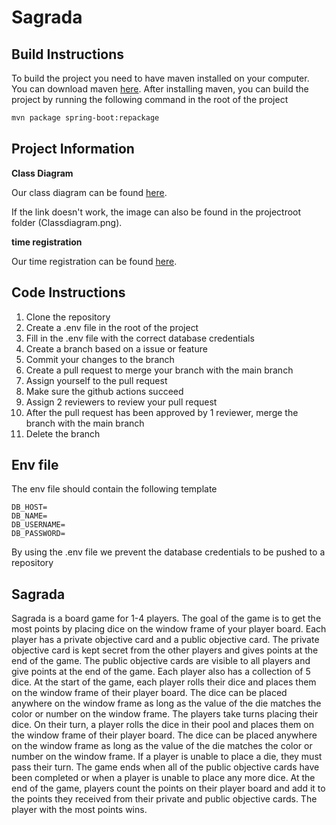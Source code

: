 # Sagrada

## Build Instructions

To build the project you need to have maven installed on your computer. You can download maven [here](https://maven.apache.org/download.cgi). After installing maven, you can build the project by running the following command in the root of the project

```bash
mvn package spring-boot:repackage
```

## Project Information

**Class Diagram**

Our class diagram can be found [here](https://mermaid.live/edit#pako:eNqdWs1u2zgQfhVBJ2_rBHHQtKkRBFjnZ1Gg3RZNsIeFLoxMu9rIlCHJ7qZBnmgfYW99siUlUZwhhxK9l0Kc-b6Z4fBnOG6e47RY8ngepzmrquuMrUu2ScQyK3laZ4WIFveJaHTRr2la7EQdPSciil7r4eSXKBEvFuaqEHVZ5DkvLbRRkLzrRYs_MgISV1lmKxr1R8a_20glm6h_TCjTaFEUOWcCGVkUrFxqdjOYuHoTcDfEmKsiL8obsdso1MUFl1-8ZCqvl5ctrUdM7uoyE2tEv2Y1e2AV11HoMXZynRlA5upMiM3A1ZfF9p6Va14DK0Zo5cpmwxR3Qye7main7US7b5BuyJM6ZP5mtZKbsHI3k6PAk7oR-x4p9lRib9m-KO-LRy400EgmHqQbBqUbStdvbNOvlPqeONpmE6Fti6Vj1he7ui6Ea8CIxyxccVHz0jZgpKP8b6x22J1slOtkGEvH-GantyM3v2bFMBbKXdZnud2clPTCsai-lNme1fzzw1_qRt3zK7mYtjEfZtT27iHP0mHTNIQ6pCHmqwD7QRvtLi1KbhvrhWPse3mDLJizKEAcYoHKF5Q7SSKuEsipfMaqsIi2Ln8bwrRpIRwn1tEYP4h9VmMeEA0xPxbrTEBeLxhifWKZ0IdUfU8crXthYKnFkOUXBqHHgzHwqmJrbijNcEJhiGBsRYAncy_1Auztd_7dXnIgGvKAzqjmIuHEjzdxWWKbU_Fyzx5ybhxoCYVsk3Vx8UHVlxVLuXoXAdQXVkuFgBEDEbYIFO5akMqhbAGCmTsSer3fZjynwm3kw6zqlqV1UT4RDpHea-WO5-3DHW4Qnz5w_h5T_reeWs21bS9nT3c1q3fVwHv4tQWbOCbAijYjCgHWqxtj1Fe-zirrlQNlQ2n5KpuI5X3J0kfERtIhvpobZOpxSKlR2Momj16-ugZpkh5PSJTJnZG4yJQ8Y64GM3GQmoWlmpEIt5VM4lkSR6-Oji7lZ7ordUOqpPqb4kXHx5dRj5hHP_9JSy6fWz__7dFtWpGDvZKosRV2ItrOEIEfGtErKVDdmIa0jpUEOyUMbNu9rSTdNk9E3_61dlRbg-3g7i0wet20IfgaPXOVAj98E0E2QoEum8YHYQtlGeSrQURKB0sIxWwTVTXcPlNW79Tmq68wHr19w-HcWpQDZgqbMDoSADjALmjNWrNWiG78gOGsNiDq5YbT9XuET-9Bl5Cy9cF1u0gmqtcekiXP7lRz7mfqYmn__2unm1PTn3_P7G2k5R4cv3Dv3p7NLIeva3QDhGsN-L6ONtiAL8ZQA7jholnUzFHTR9G2FsEswRjaehi4cPvggktgFAxO1ThWH5pRpGnBXehBtxPsDBGFweoKyrS-ZCARVWkqL6aLDAyraSBbs1a3iA1bypZhWbMYupUMjaRrI4kK53aPgTZhI9iGDLOJ44VYopp-lE_fxglaSD_LHxTs1xBl1XQvbdW2OyVMc4pzC8ITonu9w4PETdehrnGzFfKq8JIPDx1XGPAO9HocrUk2NjSo7hnmPoiVoHvskii7KFOYLdgbM7x9JAP1coHxWlf1UEZIKCjTlj4wANPIjV56BnrQxeqh-UOyBYQzoAYeh6yg2XkvU5Lk_t_PIAnFyx2uUroWPa7JTifc-4qiKz3dQdExWK_PcO9rTNRnK8wjsf-82CoUbMp2ALgvrEFYu3KGp2njcJWSqMW0a1gZw51uyaJl3WnjzmlwQMK8xSeAi-7ZAHz_O1cgtjowl3X3krcSSfw45XFKILH3eCp3Sblh2TKex81vVdLrN77hSTyXn0tWPiZxIl4kju3q4u5JpPG8Lnd8Gu-2S2mk-2MKLLxZZvKpEc9XLK-kcMvEn0XRY-Qwnj_Hf8fzo7dn70-OZ29mZ2dn5-cns5M3Z9P4Scpn57PZ8dvT0_cn72anp-9OX6bxj8bC7GQa88b6p-4vOgqxytbxy3-xOPc_).

If the link doesn't work, the image can also be found in the projectroot folder (Classdiagram.png).

**time registration**

Our time registration can be found [here](http://codecheck.volkanwelp.com/export.php).

## Code Instructions

1. Clone the repository
2. Create a .env file in the root of the project
3. Fill in the .env file with the correct database credentials
4. Create a branch based on a issue or feature
5. Commit your changes to the branch
6. Create a pull request to merge your branch with the main branch
7. Assign yourself to the pull request
8. Make sure the github actions succeed
9. Assign 2 reviewers to review your pull request
10. After the pull request has been approved by 1 reviewer, merge the branch with the main branch
11. Delete the branch

## Env file

The env file should contain the following template

```env
DB_HOST=
DB_NAME=
DB_USERNAME=
DB_PASSWORD=
```

By using the .env file we prevent the database credentials to be pushed to a repository

## Sagrada

Sagrada is a board game for 1-4 players. The goal of the game is to get the most points by placing dice on the window frame of your player board. Each player has a private objective card and a public objective card. The private objective card is kept secret from the other players and gives points at the end of the game. The public objective cards are visible to all players and give points at the end of the game. Each player also has a collection of 5 dice. At the start of the game, each player rolls their dice and places them on the window frame of their player board. The dice can be placed anywhere on the window frame as long as the value of the die matches the color or number on the window frame. The players take turns placing their dice. On their turn, a player rolls the dice in their pool and places them on the window frame of their player board. The dice can be placed anywhere on the window frame as long as the value of the die matches the color or number on the window frame. If a player is unable to place a die, they must pass their turn. The game ends when all of the public objective cards have been completed or when a player is unable to place any more dice. At the end of the game, players count the points on their player board and add it to the points they received from their private and public objective cards. The player with the most points wins.
